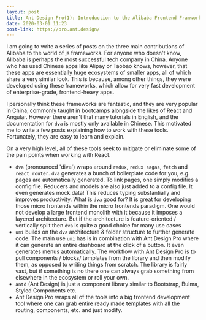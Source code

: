 ```yaml
---
layout: post
title: Ant Design Pro(1): Introduction to the Alibaba Frontend Framworks
date: 2020-03-01 11:23
post-link: https://pro.ant.design/
---
```


I am going to write a series of posts on the three main contributions of Alibaba to the world of js frameworks.  For anyone who doesn't know, Alibaba is perhaps the most successful tech company in China. Anyone who has used Chinese apps like Alipay or Taobao knows, however, that these apps are essentially huge ecosystems of smaller apps, all of which share a very similar look. This is because, among other things, they were developed using these frameworks, which allow for very fast development of enterprise-grade, frontend-heavy apps.

I personally think these frameworks are fantastic, and they are very popular in China, commonly taught in bootcamps alongside the likes of React and Angular. However there aren't that many tutorials in English, and the documentation for `dva` is mostly only available in Chinese. This motivated me to write a few posts explaining how to work with these tools. Fortunately, they are easy to learn and explain.

On a very high level, all of these tools seek to mitigate or eliminate some of the pain points when working with React.
- `dva` (pronounced 'diva') wraps around `redux`, `redux sagas`, `fetch` and `react router`. `dva` generates a bunch of boilerplate code for you, e.g. pages are automatically generated. To link pages, one simply modifies a config file. Reducers and models are also just added to a config file. It even generates mock data! This reduces typing substantially and improves productivity. What is `dva` good for? It is great for developing those micro frontends within the micro frontends paradigm. One would not develop a large frontend monolith with it because it imposes a layered architecture. But if the architecture is feature-oriented / vertically split then `dva` is quite a good choice for many use cases
- `umi` builds on the `dva` architecture & folder structure to further generate code. The main use `umi` has is in combination with Ant Design Pro where it can generate an entire dashboard at the click of a button. It even generates menus automatically. The workflow with Ant Design Pro is to pull components / blocks/ templates from the library and then modify them, as opposed to writing things from scratch. The library is fairly vast, but if something is no there one can always grab something from elsewhere in the ecosystem or roll your own.
- `antd` (Ant Design) is just a component library similar to Bootstrap, Bulma, Styled Components etc.
- Ant Design Pro wraps all of the tools into a big frontend development tool where one can grab entire ready made templates with all the routing, components, etc. and just modify. 
